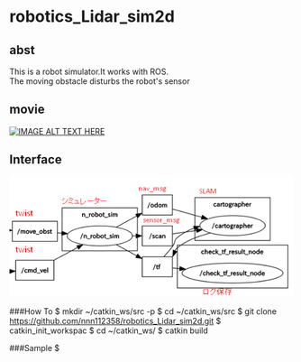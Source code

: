 # robotics_Lidar_sim2d

## abst  
This is a robot simulator.It works with ROS.   
The moving obstacle disturbs the robot's sensor   

## movie   
[![IMAGE ALT TEXT HERE](http://img.youtube.com/vi/JswpOoLeJNY/0.jpg)](http://www.youtube.com/watch?v=JswpOoLeJNY)

## Interface
![IMAGE](https://github.com/nnn112358/rosjp_170719/blob/master/Lidar_cal3.png)


###How To
$ mkdir ~/catkin_ws/src -p
$ cd ~/catkin_ws/src
$ git clone https://github.com/nnn112358/robotics_Lidar_sim2d.git
$ catkin_init_workspac 
$ cd ~/catkin_ws/
$ catkin build 

###Sample
$ 
